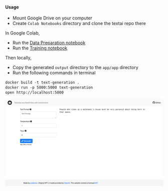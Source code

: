 #### Usage

- Mount Google Drive on your computer
- Create `Colab Notebooks` directory and clone the textai repo there

In Google Colab,
- Run the [Data Preparation notebook](https://nbviewer.jupyter.org/github/polakowo/textai/blob/master/RedditTitles/GPT2-small/DataPreparation.ipynb)
- Run the [Training notebook](https://nbviewer.jupyter.org/github/polakowo/textai/blob/master/RedditTitles/GPT2-small/Training.ipynb)

Then locally,
- Copy the generated `output` directory to the `app/app` directory
- Run the following commands in terminal
```
docker build -t text-generation .
docker run -p 5000:5000 text-generation
open http://localhost:5000
```

![Web app screenshot](app.png)
